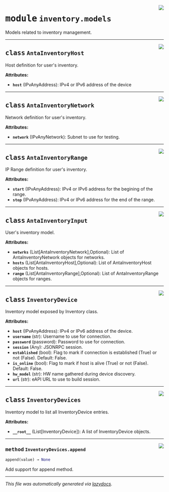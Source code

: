 <!-- markdownlint-disable -->

<a href="../../anta/inventory/models.py#L0"><img align="right" style="float:right;" src="https://img.shields.io/badge/-source-cccccc?style=flat-square"></a>

# <kbd>module</kbd> `inventory.models`
Models related to inventory management. 



---

<a href="../../anta/inventory/models.py#L13"><img align="right" style="float:right;" src="https://img.shields.io/badge/-source-cccccc?style=flat-square"></a>

## <kbd>class</kbd> `AntaInventoryHost`
Host definition for user's inventory. 



**Attributes:**
 
 - <b>`host`</b> (IPvAnyAddress):  IPv4 or IPv6 address of the device 





---

<a href="../../anta/inventory/models.py#L22"><img align="right" style="float:right;" src="https://img.shields.io/badge/-source-cccccc?style=flat-square"></a>

## <kbd>class</kbd> `AntaInventoryNetwork`
Network definition for user's inventory. 



**Attributes:**
 
 - <b>`network`</b> (IPvAnyNetwork):  Subnet to use for testing. 





---

<a href="../../anta/inventory/models.py#L31"><img align="right" style="float:right;" src="https://img.shields.io/badge/-source-cccccc?style=flat-square"></a>

## <kbd>class</kbd> `AntaInventoryRange`
IP Range definition for user's inventory. 



**Attributes:**
 
 - <b>`start`</b> (IPvAnyAddress):  IPv4 or IPv6 address for the begining of the range. 
 - <b>`stop`</b> (IPvAnyAddress):  IPv4 or IPv6 address for the end of the range. 





---

<a href="../../anta/inventory/models.py#L42"><img align="right" style="float:right;" src="https://img.shields.io/badge/-source-cccccc?style=flat-square"></a>

## <kbd>class</kbd> `AntaInventoryInput`
User's inventory model. 



**Attributes:**
 
 - <b>`netwrks`</b> (List[AntaInventoryNetwork],Optional):  List of AntaInventoryNetwork objects for networks. 
 - <b>`hosts`</b> (List[AntaInventoryHost],Optional):  List of AntaInventoryHost objects for hosts. 
 - <b>`range`</b> (List[AntaInventoryRange],Optional):  List of AntaInventoryRange objects for ranges. 





---

<a href="../../anta/inventory/models.py#L57"><img align="right" style="float:right;" src="https://img.shields.io/badge/-source-cccccc?style=flat-square"></a>

## <kbd>class</kbd> `InventoryDevice`
Inventory model exposed by Inventory class. 



**Attributes:**
 
 - <b>`host`</b> (IPvAnyAddress):  IPv4 or IPv6 address of the device. 
 - <b>`username`</b> (str):  Username to use for connection. 
 - <b>`password`</b> (password):  Password to use for connection. 
 - <b>`session`</b> (Any):  JSONRPC session. 
 - <b>`established`</b> (bool):  Flag to mark if connection is established (True) or not (False). Default: False. 
 - <b>`is_online`</b> (bool):  Flag to mark if host is alive (True) or not (False). Default: False. 
 - <b>`hw_model`</b> (str):  HW name gathered during device discovery. 
 - <b>`url`</b> (str):  eAPI URL to use to build session. 





---

<a href="../../anta/inventory/models.py#L80"><img align="right" style="float:right;" src="https://img.shields.io/badge/-source-cccccc?style=flat-square"></a>

## <kbd>class</kbd> `InventoryDevices`
Inventory model to list all InventoryDevice entries. 



**Attributes:**
 
 - <b>`__root__`</b> (List[InventoryDevice]):  A list of InventoryDevice objects. 




---

<a href="../../anta/inventory/models.py#L89"><img align="right" style="float:right;" src="https://img.shields.io/badge/-source-cccccc?style=flat-square"></a>

### <kbd>method</kbd> `InventoryDevices.append`

```python
append(value) → None
```

Add support for append method. 




---

_This file was automatically generated via [lazydocs](https://github.com/ml-tooling/lazydocs)._
